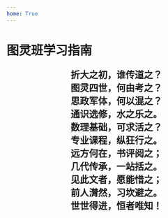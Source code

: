```yaml
---
home: True
---
```


# 图灵班学习指南

<div style="text-align: center; font-family: 'Noto Serif SC'; font-size: 1.5em; font-weight: 600;" markdown="1">

折大之初，谁传道之？  
图灵四世，何由考之？  
思政军体，何以混之？  
通识选修，水之乐之。  
数理基础，可求活之？  
专业课程，纵狂行之。  
远方何在，书评阅之；  
几代传承，一站括之。  
见此文者，愿能惜之；  
前人潸然，习坎避之。  
世世得进，恒者唯知！  

</div>